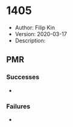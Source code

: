 # 1405
* Author: Filip Kin
* Version: 2020-03-17
* Description: 

## PMR
### Successes
- 
### Failures
- 
